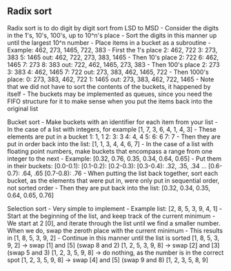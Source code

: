 ## Radix sort

Radix sort is to do digit by digit sort from LSD to MSD
    - Consider the digits in the 1's, 10's, 100's, up to 10^n's place
    - Sort the digits in this manner up until the largest 10^n number
    - Place items in a bucket as a subroutine
        - Example: 462, 273, 1465, 722, 383
        - First the 1's place
            2: 462, 722
            3: 273, 383
            5: 1465
            out: 462, 722, 273, 383, 1465
        - Then 10's place
            2: 722
            6: 462, 1465
            7: 273
            8: 383
            out: 722, 462, 1465, 273, 383
        - Then 100's place
            2: 273
            3: 383
            4: 462, 1465
            7: 722
            out: 273, 383, 462, 1465, 722
        - Then 1000's place:
            0: 273, 383, 462, 722
            1: 1465
            out: 273, 383, 462, 722, 1465
        - Note that we did not have to sort the contents of the buckets, it happened by itself
        - The buckets may be implemented as queues, since you need the FIFO structure for it to make sense when you put the items back into the original list

Bucket sort
    - Make buckets with an identifier for each item from your list
        - In the case of a list with integers, for example [1, 7, 3, 6, 4, 1, 4, 3]
            - These elements are put in a bucket
                1: 1, 1
                2:
                3: 3
                4: 4, 4
                5:
                6: 6
                7: 7
            - Then they are put in order back into the list: [1, 1, 3, 4, 4, 6, 7]
        - In the case of a list with floating point numbers, make buckets that encompass a range from one integer to the next
        - Example: [0.32, 0.76, 0.35, 0.34, 0.64, 0.65]
            - Put them in their buckets:
                [0.0-0.1):
                [0.1-0.2):
                [0.2-0.3):
                [0.3-0.4): .32, .35, .34
                ...
                [0.6-0.7): .64, .65
                [0.7-0.8): .76
            - When putting the list back together, sort each bucket, as the elements that were put in, were only put in sequential order, not sorted order
            - Then they are put back into the list: [0.32, 0.34, 0.35, 0.64, 0.65, 0.76]

Selection sort
    - Very simple to implement
    - Example list: [2, 8, 5, 3, 9, 4, 1]
    - Start at the beginning of the list, and keep track of the current minimum
    - We start at 2 [0], and iterate through the list until we find a smaller number. When we do, swap the zeroth place with the current minimum
        - This results in [1, 8, 5, 3, 9, 2]
    - Continue in this manner until the list is sorted
        [1, 8, 5, 3, 9, 2] -> swap [1] and [5] (swap 8 and 2)
        [1, 2, 5, 3, 9, 8] -> swap [2] and [3] (swap 5 and 3)
        [1, 2, 3, 5, 9, 8] -> do nothing, as the number is in the correct spot
        [1, 2, 3, 5, 9, 8] -> swap [4] and [5] (swap 9 and 8)
        [1, 2, 3, 5, 8, 9]
